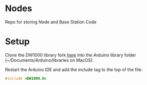 # Nodes
Repo for storing Node and Base Station Code

# Setup

Clone the DW1000 library fork [here](https://github.com/1961C-GT/arduino-dw1000) into the Arduino library folder (~/Documents/Arduino/libraries on MacOS).

Restart the Arduino IDE and add the include tag to the top of the file:

```c
#include <DW1000.h>
```
